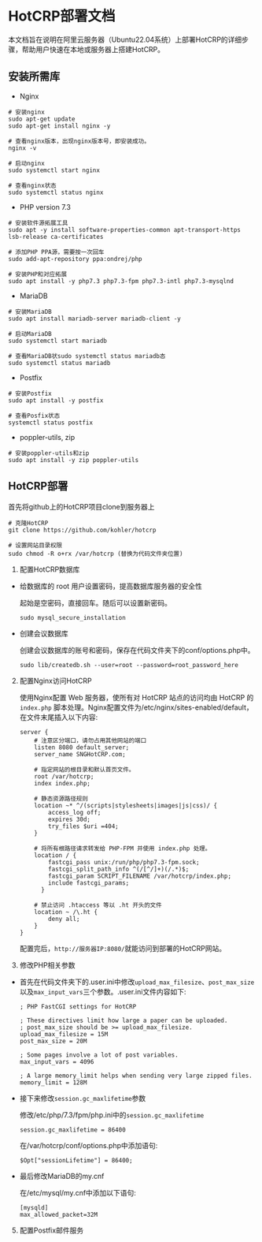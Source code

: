 HotCRP部署文档
=================================
本文档旨在说明在阿里云服务器（Ubuntu22.04系统）上部署HotCRP的详细步骤，帮助用户快速在本地或服务器上搭建HotCRP。

安装所需库
------------
* Nginx
```
# 安装nginx
sudo apt-get update
sudo apt-get install nginx -y

# 查看nginx版本，出现nginx版本号，即安装成功。
nginx -v

# 启动nginx
sudo systemctl start nginx

# 查看nginx状态
sudo systemctl status nginx
```

* PHP version 7.3
```
# 安装软件源拓展工具
sudo apt -y install software-properties-common apt-transport-https lsb-release ca-certificates

# 添加PHP PPA源，需要按一次回车
sudo add-apt-repository ppa:ondrej/php

# 安装PHP和对应拓展
sudo apt install -y php7.3 php7.3-fpm php7.3-intl php7.3-mysqlnd
```

* MariaDB
```
# 安装MariaDB
sudo apt install mariadb-server mariadb-client -y

# 启动MariaDB
sudo systemctl start mariadb

# 查看MariaDB状sudo systemctl status mariadb态
sudo systemctl status mariadb
```

* Postfix
```
# 安装Postfix
sudo apt install -y postfix

# 查看Posfix状态
systemctl status postfix
```

* poppler-utils, zip
```
# 安装poppler-utils和zip
sudo apt install -y zip poppler-utils
```

HotCRP部署
------------
首先将github上的HotCRP项目clone到服务器上
```
# 克隆HotCRP
git clone https://github.com/kohler/hotcrp

# 设置网站目录权限
sudo chmod -R o+rx /var/hotcrp (替换为代码文件夹位置)
```

1. 配置HotCRP数据库

* 给数据库的 root 用户设置密码，提高数据库服务器的安全性
   
   起始是空密码，直接回车。随后可以设置新密码。
   ```
   sudo mysql_secure_installation
   ```
* 创建会议数据库
   
   创建会议数据库的账号和密码，保存在代码文件夹下的conf/options.php中。
   ```
   sudo lib/createdb.sh --user=root --password=root_password_here
   ```

2. 配置Nginx访问HotCRP
   
   使用Nginx配置 Web 服务器，使所有对 HotCRP 站点的访问均由 HotCRP 的 `index.php` 脚本处理。Nginx配置文件为/etc/nginx/sites-enabled/default，在文件末尾插入以下内容:
   ```
   server {
       # 注意区分端口，请勿占用其他网站的端口
       listen 8080 default_server;
       server_name SNGHotCRP.com;

       # 指定网站的根目录和默认首页文件。
       root /var/hotcrp;
       index index.php;

       # 静态资源路径规则
       location ~* ^/(scripts|stylesheets|images|js|css)/ {
           access_log off;
           expires 30d;
           try_files $uri =404;
       }

       # 将所有根路径请求转发给 PHP-FPM 并使用 index.php 处理。
       location / {
           fastcgi_pass unix:/run/php/php7.3-fpm.sock;
           fastcgi_split_path_info ^(/[^/]+)(/.*)$;
           fastcgi_param SCRIPT_FILENAME /var/hotcrp/index.php;
           include fastcgi_params;
         }

       # 禁止访问 .htaccess 等以 .ht 开头的文件
       location ~ /\.ht {
           deny all;
       }
   }
   ```
   配置完后，`http://服务器IP:8080/`就能访问到部署的HotCRP网站。

3. 修改PHP相关参数

* 首先在代码文件夹下的.user.ini中修改`upload_max_filesize`、`post_max_size`以及`max_input_vars`三个参数。.user.ini文件内容如下:
  ```
  ; PHP FastCGI settings for HotCRP
  
  ; These directives limit how large a paper can be uploaded.
  ; post_max_size should be >= upload_max_filesize.
  upload_max_filesize = 15M
  post_max_size = 20M
  
  ; Some pages involve a lot of post variables.
  max_input_vars = 4096
  
  ; A large memory_limit helps when sending very large zipped files.
  memory_limit = 128M
  ```

* 接下来修改`session.gc_maxlifetime`参数

  修改/etc/php/7.3/fpm/php.ini中的`session.gc_maxlifetime`
  ```
  session.gc_maxlifetime = 86400
  ```
  在/var/hotcrp/conf/options.php中添加语句:
  ```
  $Opt["sessionLifetime"] = 86400;
  ```
   
 * 最后修改MariaDB的my.cnf

   在/etc/mysql/my.cnf中添加以下语句:
   ```
   [mysqld]
   max_allowed_packet=32M
   ```

   
   

   

   
5. 配置Postfix邮件服务










